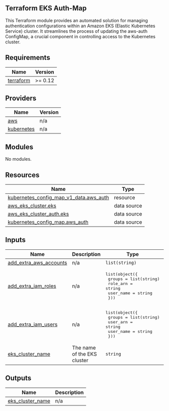 <!-- BEGIN_TF_DOCS -->
## Terraform EKS Auth-Map

This Terraform module provides an automated solution for managing authentication configurations within an Amazon EKS (Elastic Kubernetes Service) cluster. It streamlines the process of updating the aws-auth ConfigMap, a crucial component in controlling access to the Kubernetes cluster.


## Requirements

| Name | Version |
|------|---------|
| <a name="requirement_terraform"></a> [terraform](#requirement\_terraform) | >= 0.12 |

## Providers

| Name | Version |
|------|---------|
| <a name="provider_aws"></a> [aws](#provider\_aws) | n/a |
| <a name="provider_kubernetes"></a> [kubernetes](#provider\_kubernetes) | n/a |

## Modules

No modules.

## Resources

| Name | Type |
|------|------|
| [kubernetes_config_map_v1_data.aws_auth](https://registry.terraform.io/providers/hashicorp/kubernetes/latest/docs/resources/config_map_v1_data) | resource |
| [aws_eks_cluster.eks](https://registry.terraform.io/providers/hashicorp/aws/latest/docs/data-sources/eks_cluster) | data source |
| [aws_eks_cluster_auth.eks](https://registry.terraform.io/providers/hashicorp/aws/latest/docs/data-sources/eks_cluster_auth) | data source |
| [kubernetes_config_map.aws_auth](https://registry.terraform.io/providers/hashicorp/kubernetes/latest/docs/data-sources/config_map) | data source |

## Inputs

| Name | Description | Type | Default | Required |
|------|-------------|------|---------|:--------:|
| <a name="input_add_extra_aws_accounts"></a> [add\_extra\_aws\_accounts](#input\_add\_extra\_aws\_accounts) | n/a | `list(string)` | `[]` | no |
| <a name="input_add_extra_iam_roles"></a> [add\_extra\_iam\_roles](#input\_add\_extra\_iam\_roles) | n/a | <pre>list(object({<br>    groups    = list(string)<br>    role_arn  = string<br>    user_name = string<br>  }))</pre> | `[]` | no |
| <a name="input_add_extra_iam_users"></a> [add\_extra\_iam\_users](#input\_add\_extra\_iam\_users) | n/a | <pre>list(object({<br>    groups    = list(string)<br>    user_arn  = string<br>    user_name = string<br>  }))</pre> | `[]` | no |
| <a name="input_eks_cluster_name"></a> [eks\_cluster\_name](#input\_eks\_cluster\_name) | The name of the EKS cluster | `string` | `""` | no |


## Outputs

| Name | Description |
|------|-------------|
| <a name="output_eks_cluster_name"></a> [eks\_cluster\_name](#output\_eks\_cluster\_name) | n/a |
<!-- END_TF_DOCS -->